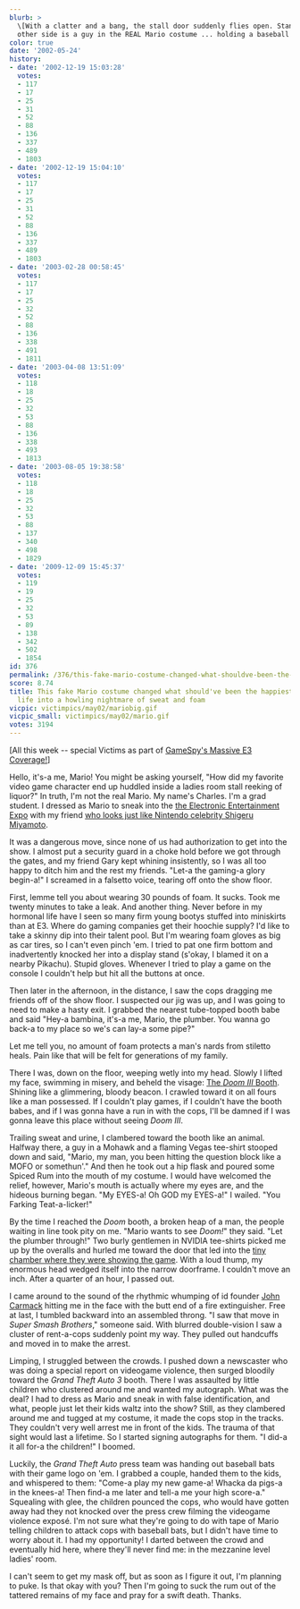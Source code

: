 ```yaml
---
blurb: >
  \[With a clatter and a bang, the stall door suddenly flies open. Standing on the
  other side is a guy in the REAL Mario costume ... holding a baseball bat...\]
color: true
date: '2002-05-24'
history:
- date: '2002-12-19 15:03:28'
  votes:
  - 117
  - 17
  - 25
  - 31
  - 52
  - 88
  - 136
  - 337
  - 489
  - 1803
- date: '2002-12-19 15:04:10'
  votes:
  - 117
  - 17
  - 25
  - 31
  - 52
  - 88
  - 136
  - 337
  - 489
  - 1803
- date: '2003-02-28 00:58:45'
  votes:
  - 117
  - 17
  - 25
  - 32
  - 52
  - 88
  - 136
  - 338
  - 491
  - 1811
- date: '2003-04-08 13:51:09'
  votes:
  - 118
  - 18
  - 25
  - 32
  - 53
  - 88
  - 136
  - 338
  - 493
  - 1813
- date: '2003-08-05 19:38:58'
  votes:
  - 118
  - 18
  - 25
  - 32
  - 53
  - 88
  - 137
  - 340
  - 498
  - 1829
- date: '2009-12-09 15:45:37'
  votes:
  - 119
  - 19
  - 25
  - 32
  - 53
  - 89
  - 138
  - 342
  - 502
  - 1854
id: 376
permalink: /376/this-fake-mario-costume-changed-what-shouldve-been-the-happiest-day-of-my-life-into-a-howling-nightmare-of-sweat-and-foam/
score: 8.74
title: This fake Mario costume changed what should've been the happiest day of my
  life into a howling nightmare of sweat and foam
vicpic: victimpics/may02/mariobig.gif
vicpic_small: victimpics/may02/mario.gif
votes: 3194
---
```


\[All this week -- special Victims as part of [GameSpy's Massive E3
Coverage!](http://web.archive.org/web/20020524000000/http://gamespy.com/e32002)\]

Hello, it's-a me, Mario! You might be asking yourself, "How did my
favorite video game character end up huddled inside a ladies room stall
reeking of liquor?" In truth, I'm not the real Mario. My name's Charles.
I'm a grad student. I dressed as Mario to sneak into the [the Electronic
Entertainment
Expo](http://web.archive.org/web/20020524000000/http://gamespy.com/e32002)
with my friend [who looks just like Nintendo celebrity Shigeru
Miyamoto](%ARTICLE[375]%).

It was a dangerous move, since none of us had authorization to get into
the show. I almost put a security guard in a choke hold before we got
through the gates, and my friend Gary kept whining insistently, so I was
all too happy to ditch him and the rest my friends. "Let-a the gaming-a
glory begin-a!" I screamed in a falsetto voice, tearing off onto the
show floor.

First, lemme tell you about wearing 30 pounds of foam. It sucks. Took me
twenty minutes to take a leak. And another thing. Never before in my
hormonal life have I seen so many firm young bootys stuffed into
miniskirts than at E3. Where do gaming companies get their hoochie
supply? I'd like to take a skinny dip into their talent pool. But I'm
wearing foam gloves as big as car tires, so I can't even pinch 'em. I
tried to pat one firm bottom and inadvertently knocked her into a
display stand (s'okay, I blamed it on a nearby Pikachu). Stupid gloves.
Whenever I tried to play a game on the console I couldn't help but hit
all the buttons at once.

Then later in the afternoon, in the distance, I saw the cops dragging me
friends off of the show floor. I suspected our jig was up, and I was
going to need to make a hasty exit. I grabbed the nearest tube-topped
booth babe and said "Hey-a bambina, it's-a me, Mario, the plumber. You
wanna go back-a to my place so we's can lay-a some pipe?"

Let me tell you, no amount of foam protects a man's nards from stiletto
heals. Pain like that will be felt for generations of my family.

There I was, down on the floor, weeping wetly into my head. Slowly I
lifted my face, swimming in misery, and beheld the visage: [The *Doom
III*
Booth](http://web.archive.org/web/20020524000000/http://gamespy.com/e32002/pc/doom3b/).
Shining like a glimmering, bloody beacon. I crawled toward it on all
fours like a man possessed. If I couldn't play games, if I couldn't have
the booth babes, and if I was gonna have a run in with the cops, I'll be
damned if I was gonna leave this place without seeing *Doom III*.

Trailing sweat and urine, I clambered toward the booth like an animal.
Halfway there, a guy in a Mohawk and a flaming Vegas tee-shirt stooped
down and said, "Mario, my man, you been hitting the question block like
a MOFO or somethun'." And then he took out a hip flask and poured some
Spiced Rum into the mouth of my costume. I would have welcomed the
relief, however, Mario's mouth is actually where my eyes are, and the
hideous burning began. "My EYES-a! Oh GOD my EYES-a!" I wailed. "You
Farking Teat-a-licker!"

By the time I reached the *Doom* booth, a broken heap of a man, the
people waiting in line took pity on me. "Mario wants to see *Doom!*"
they said. "Let the plumber through!" Two burly gentlemen in NVIDIA
tee-shirts picked me up by the overalls and hurled me toward the door
that led into the [tiny chamber where they were showing the
game](http://web.archive.org/web/20020524000000/http://gamespy.com/e32002/pc/doom3/).
With a loud thump, my enormous head wedged itself into the narrow
doorframe. I couldn't move an inch. After a quarter of an hour, I passed
out.

I came around to the sound of the rhythmic whumping of id founder [John
Carmack](http://web.archive.org/web/20020524000000/http://gamespy.com/e32002/pc/carmack/)
hitting me in the face with the butt end of a fire extinguisher. Free at
last, I tumbled backward into an assembled throng. "I saw that move in
*Super Smash Brothers*," someone said. With blurred double-vision I saw
a cluster of rent-a-cops suddenly point my way. They pulled out
handcuffs and moved in to make the arrest.

Limping, I struggled between the crowds. I pushed down a newscaster who
was doing a special report on videogame violence, then surged bloodily
toward the *Grand Theft Auto 3* booth. There I was assaulted by little
children who clustered around me and wanted my autograph. What was the
deal? I had to dress as Mario and sneak in with false identification,
and what, people just let their kids waltz into the show? Still, as they
clambered around me and tugged at my costume, it made the cops stop in
the tracks. They couldn't very well arrest me in front of the kids. The
trauma of that sight would last a lifetime. So I started signing
autographs for them. "I did-a it all for-a the children!" I boomed.

Luckily, the *Grand Theft Auto* press team was handing out baseball bats
with their game logo on 'em. I grabbed a couple, handed them to the
kids, and whispered to them: "Come-a play my new game-a! Whacka da
pigs-a in the knees-a! Then find-a me later and tell-a me your high
score-a." Squealing with glee, the children pounced the cops, who would
have gotten away had they not knocked over the press crew filming the
videogame violence exposé. I'm not sure what they're going to do with
tape of Mario telling children to attack cops with baseball bats, but I
didn't have time to worry about it. I had my opportunity! I darted
between the crowd and eventually hid here, where they'll never find me:
in the mezzanine level ladies' room.

I can't seem to get my mask off, but as soon as I figure it out, I'm
planning to puke. Is that okay with you? Then I'm going to suck the rum
out of the tattered remains of my face and pray for a swift death.
Thanks.